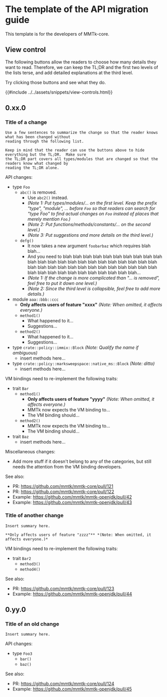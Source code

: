 <!--hidden-->
<!-- We use `mdbook-hide` to hide this document from the published version. -->

# The template of the API migration guide

This template is for the developers of MMTk-core.


## View control

The following buttons allow the readers to choose how many details they want to read.  Therefore, we
can keep the TL;DR and the first two levels of the lists terse, and add detailed explanations at the
third level.

Try clicking those buttons and see what they do.

{{#include ../../assets/snippets/view-controls.html}}

<div id="api-migration-detail-body"><!-- We use JavaScript to process things within this div. -->

## 0.xx.0

### Title of a change

```admonish tldr
Use a few sentences to summarize the change so that the reader knows what has been changed without
reading through the following list.

Keep in mind that the reader can use the buttons above to hide everything but the TL;DR.  Make sure
the TL;DR part covers all types/modules that are changed so that the readers know what changed by
reading the TL;DR alone.
```

API changes:

*   type `Foo`
    -   `abc()` is removed.
        +   Use `abc2()` instead.
        +   *(Note 1: Put types/modules/... on the first level.  Keep the prefix "type", "module",
            ...  before `Foo` so that readers can search for "type Foo" to find actual changes on
            `Foo` instead of places that merely mention `Foo`.)*
        +   *(Note 2: Put functions/methods/constants/... on the second level.)*
        +   *(Note 3: Put suggestions and more details on the third level.)*
    -   `defg()`
        +   It now takes a new argument `foobarbaz` which requires blah blah...
        +   And you need to blah blah blah blah blah blah blah blah blah blah blah blah blah blah
            blah blah blah blah blah blah blah blah blah blah blah blah blah blah blah blah blah
            blah blah blah blah blah blah blah blah blah blah blah blah blah blah blah blah...
        +   *(Note 1: If the change is more complicated than "... is removed", feel free to put it
            down one level.)*
        +   *(Note 2: Since the third level is collapsible, feel free to add more details.)*
*   module `aaa::bbb::ccc`
    -   **Only affects users of feature "xxxx"** *(Note: When omitted, it affects everyone.)*
    -   `method1()`
        +   What happened to it...
        +   Suggestions...
    -   `method2()`
        +   What happened to it...
        +   Suggestions...
*   type `crate::policy::immix::Block` *(Note: Qualify the name if ambiguous)*
    -   insert methods here...
*   type `crate::policy::marksweepspace::native_ms::Block` *(Note: ditto)*
    -   insert methods here...

VM bindings need to re-implement the following traits:

*   trait `Bar`
    -   `method1()`
        +   **Only affects users of feature "yyyy"** *(Note: When omitted, it affects everyone.)*
        +   MMTk now expects the VM binding to...
        +   The VM binding should...
    -   `method2()`
        +   MMTk now expects the VM binding to...
        +   The VM binding should...
*   trait `Baz`
    -   insert methods here...

Miscellaneous changes:

*   Add more stuff if it doesn't belong to any of the categories, but still needs the attention from
    the VM binding developers.

See also:

-   PR: <https://github.com/mmtk/mmtk-core/pull/121>
-   PR: <https://github.com/mmtk/mmtk-core/pull/122>
-   Example: <https://github.com/mmtk/mmtk-openjdk/pull/42>
-   Example: <https://github.com/mmtk/mmtk-openjdk/pull/43>

### Title of another change

```admonish tldr
Insert summary here.

**Only affects users of feature "zzzz"** *(Note: When omitted, it affects everyone.)*

```

VM bindings need to re-implement the following traits:

*   trait `Bar2`
    -   `method3()`
    -   `method4()`

See also:

-   PR: <https://github.com/mmtk/mmtk-core/pull/123>
-   Example: <https://github.com/mmtk/mmtk-openjdk/pull/44>

## 0.yy.0

### Title of an old change

```admonish tldr
Insert summary here.
```

API changes:

*   type `Foo3`
    -   `bar()`
    -   `baz()`

See also:

-   PR: <https://github.com/mmtk/mmtk-core/pull/124>
-   Example: <https://github.com/mmtk/mmtk-openjdk/pull/45>

</div>

<script type="text/javascript">
// This will tell api-migration-details.js to run some code and enable the collapsing feature.
const isApiMigrationGuide = true;
</script>

<!--
vim: tw=100
-->
